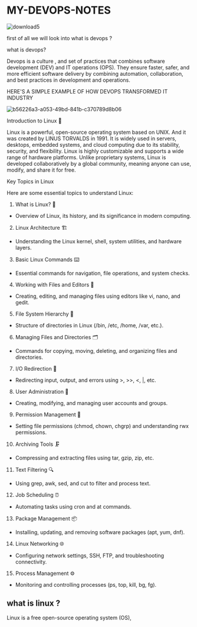 # MY-DEVOPS-NOTES

![download5](https://github.com/user-attachments/assets/cb5155ae-33d9-4fef-a328-2b91d6140cc6)

first of all we will look into what is devops ?

what is devops?

Devops is a culture , and set of practices that combines software development (DEV) and IT operations (OPS). They ensure faster, safer, and more efficient software delivery by combining automation, collaboration, and best practices in development and operations.

HERE'S A SIMPLE EXAMPLE OF HOW DEVOPS TRANSFORMED IT INDUSTRY 

![b56226a3-a053-49bd-841b-c370789d8b06](https://github.com/user-attachments/assets/6613d9ba-24fd-4a66-9278-957f106737f1)


Introduction to Linux 🐧

Linux is a powerful, open-source operating system based on UNIX. And it was created by  LINUS TORVALDS in 1991. It is widely used in servers, desktops, embedded systems, and cloud computing due to its stability, security, and flexibility. Linux is highly customizable and supports a wide range of hardware platforms. Unlike proprietary systems, Linux is developed collaboratively by a global community, meaning anyone can use, modify, and share it for free.


Key Topics in Linux

Here are some essential topics to understand Linux:

1. What is Linux? 🐧

- Overview of Linux, its history, and its significance in modern computing.

2. Linux Architecture 🏗️

- Understanding the Linux kernel, shell, system utilities, and hardware layers.

3. Basic Linux Commands ⌨️

- Essential commands for navigation, file operations, and system checks.

4. Working with Files and Editors 📝

- Creating, editing, and managing files using editors like vi, nano, and gedit.

5. File System Hierarchy 📂

- Structure of directories in Linux (/bin, /etc, /home, /var, etc.).

6. Managing Files and Directories 🗂️

- Commands for copying, moving, deleting, and organizing files and directories.

7. I/O Redirection 🔄

- Redirecting input, output, and errors using >, >>, <, |, etc.

8. User Administration 👥

- Creating, modifying, and managing user accounts and groups.

9. Permission Management 🔐

- Setting file permissions (chmod, chown, chgrp) and understanding rwx permissions.

10. Archiving Tools 🗜️

- Compressing and extracting files using tar, gzip, zip, etc.

11. Text Filtering 🔍

- Using grep, awk, sed, and cut to filter and process text.

12. Job Scheduling ⏰

- Automating tasks using cron and at commands.

13. Package Management 📦

- Installing, updating, and removing software packages (apt, yum, dnf).

14. Linux Networking 🌐

- Configuring network settings, SSH, FTP, and troubleshooting connectivity.

15. Process Management ⚙️

- Monitoring and controlling processes (ps, top, kill, bg, fg).

## what is linux ?
Linux is a free open-source operating system (OS), 
